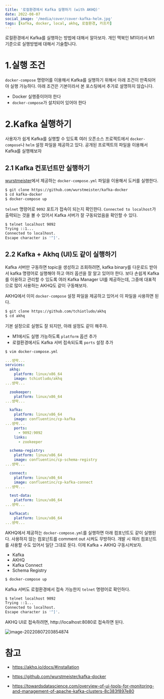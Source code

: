 ```yaml
---
title: '로컬환경에서 Kafka 실행하기 (with AKHQ)'
date: 2022-08-07
social_image: '/media/cover/cover-kafka-helm.jpg'
tags: [kafka, docker, local, akhq, 로컬환경, 카프카]
---
```


로컬환경에서 Kafka를 실행하는 방법에 대해서 알아보자. 개인 맥북인 M1이라서 M1 기준으로 실행방법에 대해서 기술합니다. 

# 1.실행 조건

`docker-compose` 명령어를 이용해서 Kafka를 실행하기 위해서 아래 조건이 만족되어야 실행 가능하다. 아래 조건은 기본이라서 본 포스팅에서 추가로 설명하지 않습니다. 

- Docker 실행중이어야 한다
- `docker-compose`가 설치되어 있어야 한다

# 2.Kafka 실행하기

사용자가 쉽게 Kafka를 실행할 수 있도록 여러 오픈소스 프로젝트에서 `docker-compose`나 `helm` 설정 파일을 제공하고 있다. 공개된 프로젝트의 파일을 이용해서 Kafka를 실행해보자

## 2.1 Kafka 컨포넌트만 실행하기

[wurstmeister](https://github.com/wurstmeister/kafka-docker)에서 제공하는 `docker-compose.yml` 파일을 이용해서 도커를 실행한다.

```bash
$ git clone https://github.com/wurstmeister/kafka-docker
$ cd kafka-docker
$ docker-compose up
```

`telnet` 명령어로 `9092` 포트가 접속이 되는지 확인한다. `Connected to localhost`가 출력되는 것을 볼 수 있어서 Kafka 서버가 잘 구동되었음을 확인할 수 있다. 

```bash
$ telnet localhost 9092
Trying ::1...
Connected to localhost.
Escape character is '^]'.
```



## 2.2 Kafka + Akhq (UI)도 같이 실행하기

Kafka 서버만 구동하면 topic을 생성하고 조회하려면, kafka binary를 다운로드 받아서 kafka 명령어로 실행해야 하고 여러 옵션을 잘 알고 있어야 한다. 보다 손쉽게 Kafka를 이용하고 관리할 수 있도록 여러 Kafka Manager UI를 제공하는데, 그중에 대표적으로 많이 사용하는 AKHQ도 같이 구동해보자. 

AKHQ에서 이미 `docker-compose` 설정 파일을 제공하고 있어서 이 파일을 사용하면 된다.

```bash
$ git clone https://github.com/tchiotludo/akhq
$ cd akhq
```

기본 설정으로 실행도 잘 되지만, 아래 설정도 같이 해주자.

- M1에서도 실행 가능하도록 `platform` 옵션 추가
- 로컬환경에서도 Kafka 서버 접속되도록 `ports` 설정 추가

```bash
$ vim docker-compose.yml
```



```yaml
...생략...
services:
  akhq:
    platform: linux/x86_64
    image: tchiotludo/akhq
...생략...

  zookeeper:
    platform: linux/x86_64
...생략...

  kafka:
    platform: linux/x86_64
    image: confluentinc/cp-kafka
...생략...
    ports:
      - 9092:9092
    links:
      - zookeeper

  schema-registry:
    platform: linux/x86_64
    image: confluentinc/cp-schema-registry
...생략...

  connect:
    platform: linux/x86_64
    image: confluentinc/cp-kafka-connect
...생략...

  test-data:
    platform: linux/x86_64
...생략...

  kafkacat:
    platform: linux/x86_64
...생략...
```

AKHQ에서 제공하는 `docker-compose.yml`를 실행하면 아래 컴포넌트도 같이 실행된다. 사용하지 않는 컴포넌트를 comment out 시켜도 무방하다. 개발 시 여러 컴포넌트를 사용할 수도 있어서 일단 그대로 둔다. 이제 Kafka + AKHQ 구동시켜보자. 

- Kafka 
- AKHQ
- Kafka Connect
- Schema Registry

```bash
$ docker-compose up
```

Kafka 서버도 로컬환경에서 접속 가능한지 `telnet` 명령어로 확인하다. 

```bash
$ telnet localhost 9092
Trying ::1...
Connected to localhost.
Escape character is '^]'.
```

AKHQ UI로 접속하려면, http://localhost:8080로 접속하면 된다. 

![image-20220807203854874](/media/cloud/로컬환경에서-Kafka-실행하기-with-AKHQ/image-20220807203854874.png)

# 참고

- https://akhq.io/docs/#installation

- https://github.com/wurstmeister/kafka-docker

- https://towardsdatascience.com/overview-of-ui-tools-for-monitoring-and-management-of-apache-kafka-clusters-8c383f897e80

  



